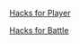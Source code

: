 [Hacks for Player](https://github.com/rxzyx/prodigy-hack/tree/main/Player)

[Hacks for Battle](https://github.com/rxzyx/prodigy-hack/tree/main/Battle)
